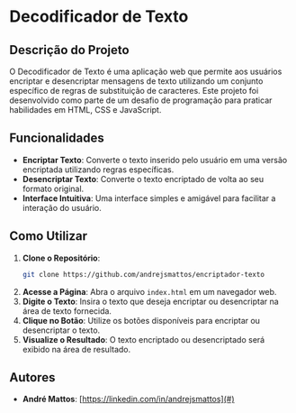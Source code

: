 # Decodificador de Texto

## Descrição do Projeto
O Decodificador de Texto é uma aplicação web que permite aos usuários encriptar e desencriptar mensagens de texto utilizando um conjunto específico de regras de substituição de caracteres. Este projeto foi desenvolvido como parte de um desafio de programação para praticar habilidades em HTML, CSS e JavaScript.

## Funcionalidades
- **Encriptar Texto**: Converte o texto inserido pelo usuário em uma versão encriptada utilizando regras específicas.
- **Desencriptar Texto**: Converte o texto encriptado de volta ao seu formato original.
- **Interface Intuitiva**: Uma interface simples e amigável para facilitar a interação do usuário.

## Como Utilizar
1. **Clone o Repositório**:
   ```bash
   git clone https://github.com/andrejsmattos/encriptador-texto
2. **Acesse a Página**: Abra o arquivo `index.html` em um navegador web.
3. **Digite o Texto**: Insira o texto que deseja encriptar ou desencriptar na área de texto fornecida.
4. **Clique no Botão**: Utilize os botões disponíveis para encriptar ou desencriptar o texto.
5. **Visualize o Resultado**: O texto encriptado ou desencriptado será exibido na área de resultado.

## Autores
- **André Mattos**: [https://linkedin.com/in/andrejsmattos](#)
